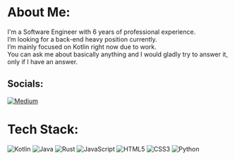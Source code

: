 # About Me:
I'm a Software Engineer with 6 years of professional experience.<br>I’m looking for a back-end heavy position currently.<br>I’m mainly focused on Kotlin right now due to work.<br>You can ask me about basically anything and I would gladly try to answer it, only if I have an answer.


## Socials:
[![Medium](https://img.shields.io/badge/Medium-12100E?logo=medium&logoColor=white)](https://medium.com/@itwasneo) 

# Tech Stack:
![Kotlin](https://img.shields.io/badge/Kotlin-%237F52FF.svg?logo=kotlin&logoColor=white) ![Java](https://img.shields.io/badge/java-%23ED8B00.svg?style=flat&logo=java&logoColor=white) ![Rust](https://img.shields.io/badge/rust-%23000000.svg?style=flat&logo=rust&logoColor=white) ![JavaScript](https://img.shields.io/badge/javascript-%23323330.svg?style=flat&logo=javascript&logoColor=%23F7DF1E) ![HTML5](https://img.shields.io/badge/html5-%23E34F26.svg?style=flat&logo=html5&logoColor=white) ![CSS3](https://img.shields.io/badge/css3-%231572B6.svg?style=flat&logo=css3&logoColor=white) ![Python](https://img.shields.io/badge/python-3670A0?style=flat&logo=python&logoColor=ffdd54)
